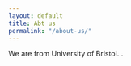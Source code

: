 ```yaml
---
layout: default
title: Abt us
permalink: "/about-us/"
---
```


We are from University of Bristol...
